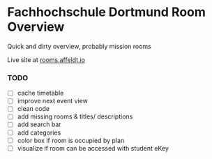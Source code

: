 # Fachhochschule Dortmund Room Overview

Quick and dirty overview, probably mission rooms

Live site at [rooms.affeldt.io](https://rooms.affeldt.io)

### TODO

-   [ ] cache timetable
-   [ ] improve next event view
-   [ ] clean code
-   [ ] add missing rooms & titles/ descriptions
-   [ ] add search bar
-   [ ] add categories
-   [ ] color box if room is occupied by plan
-   [ ] visualize if room can be accessed with student eKey
